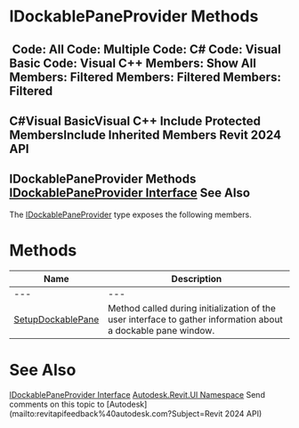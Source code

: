 # IDockablePaneProvider Methods

﻿
 Code: All Code: Multiple Code: C# Code: Visual Basic Code: Visual C++  Members: Show All Members: Filtered Members: Filtered Members: Filtered   
---  
C#Visual BasicVisual C++
Include Protected MembersInclude Inherited Members
Revit 2024 API  
---  
IDockablePaneProvider Methods  
[IDockablePaneProvider Interface](cde36571-ccf1-f628-9e34-6a720388d348.md "IDockablePaneProvider Interface") See Also  
---  
The [IDockablePaneProvider](cde36571-ccf1-f628-9e34-6a720388d348.md "IDockablePaneProvider Interface") type exposes the following members.
# Methods
| Name | Description |
| --- | --- |
| --- | --- | --- |
| [SetupDockablePane](c0b6c6b7-6827-a788-1f19-e02ed3423db9.md "SetupDockablePane Method") | Method called during initialization of the user interface to gather information about a dockable pane window. |

# See Also
[IDockablePaneProvider Interface](cde36571-ccf1-f628-9e34-6a720388d348.md "IDockablePaneProvider Interface")
[Autodesk.Revit.UI Namespace](e86fd90a-8957-02a6-da7f-ced248966e3e.md "Autodesk.Revit.UI Namespace")
Send comments on this topic to [Autodesk](mailto:revitapifeedback%40autodesk.com?Subject=Revit 2024 API)